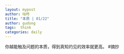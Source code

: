 ```yaml
---
layout: mypost
author: 咕咚
title: "本质 | 01/22"
author: gudong
tags:  think
categories: daily
---
```


你越能触及问题的本质，得到真知灼见的效率就更高。
#摘抄 
